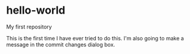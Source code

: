 # hello-world
My first repository

This is the first time I have ever tried to do this. I'm also going to make a message in the commit changes dialog box.
